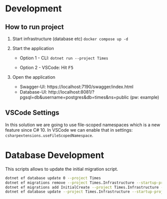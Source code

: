 # Development

## How to run project
1. Start infrastructure (database etc) ``docker compose up -d``

2. Start the application
    - Option 1 - CLI: ``dotnet run --project Times``

    - Option 2 - VSCode: Hit <kbd>F5</kbd>
3. Open the application
    - Swagger-UI: https://localhost:7190/swagger/index.html
    - Database-UI: http://localhost:8081/?pgsql=db&username=postgres&db=times&ns=public (pw: example)

## VSCode Settings
In this solution we are going to use file-scoped namespaces which is a new feature since C# 10.
In VSCode we can enable that in settings: `csharpextensions.useFileScopedNamespace`.

# Database Development
This scripts allows to update the initial migration script. 
```sh
dotnet ef database update 0 --project Times
dotnet ef migrations remove --project Times.Infrastructure --startup-project Times
dotnet ef migrations add InitialCreate --project Times.Infrastructure --startup-project Times
dotnet ef database update --project Times.Infrastructure --startup-project Times
```
